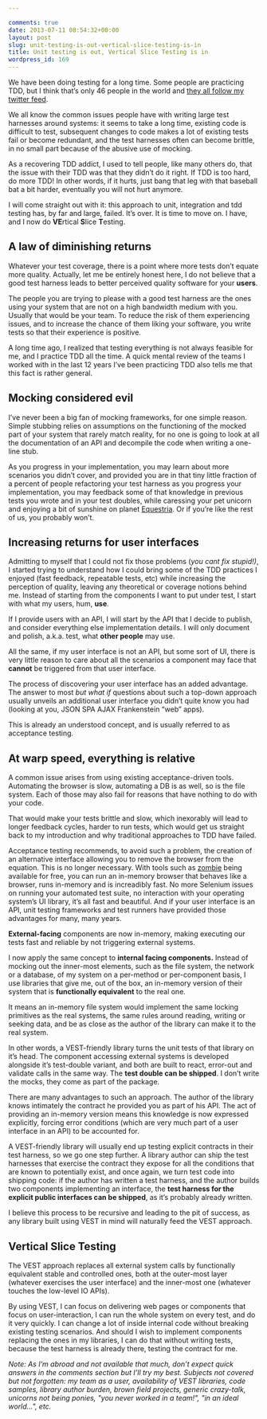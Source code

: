 ```yaml
---

comments: true
date: 2013-07-11 08:54:32+00:00
layout: post
slug: unit-testing-is-out-vertical-slice-testing-is-in
title: Unit testing is out, Vertical Slice Testing is in
wordpress_id: 169
---
```


We have been doing testing for a long time. Some people are practicing TDD, but I think that’s only 46 people in the world and [they all follow my twitter feed](http://poll.pollcode.com/pdolm_result?v).

</attention-seeking-headlines>

We all know the common issues people have with writing large test harnesses around systems: it seems to take a long time, existing code is difficult to test, subsequent changes to code makes a lot of existing tests fail or become redundant, and the test harnesses often can become brittle, in no small part because of the abusive use of mocking.

As a recovering TDD addict, I used to tell people, like many others do, that the issue with their TDD was that they didn’t do it right. If TDD is too hard, do more TDD! In other words, if it hurts, just bang that leg with that baseball bat a bit harder, eventually you will not hurt anymore.

I will come straight out with it: this approach to unit, integration and tdd testing has, by far and large, failed. It’s over. It is time to move on. I have, and I now do **VE**rtical **S**lice **T**esting.


## A law of diminishing returns


Whatever your test coverage, there is a point where more tests don’t equate more quality. Actually, let me be entirely honest here, I do not believe that a good test harness leads to better perceived quality software for your **users**.

The people you are trying to please with a good test harness are the ones using your system that are not on a high bandwidth medium with you. Usually that would be your team. To reduce the risk of them experiencing issues, and to increase the chance of them liking your software, you write tests so that their experience is positive.

A long time ago, I realized that testing everything is not always feasible for me, and I practice TDD all the time. A quick mental review of the teams I worked with in the last 12 years I’ve been practicing TDD also tells me that this fact is rather general.


## Mocking considered evil


I’ve never been a big fan of mocking frameworks, for one simple reason. Simple stubbing relies on assumptions on the functioning of the mocked part of your system that rarely match reality, for no one is going to look at all the documentation of an API and decompile the code when writing a one-line stub.

As you progress in your implementation, you may learn about more scenarios you didn’t cover, and provided you are in that tiny little fraction of a percent of people refactoring your test harness as you progress your implementation, you may feedback some of that knowledge in previous tests you wrote and in your test doubles, while caressing your pet unicorn and enjoying a bit of sunshine on planet [Equestria](http://mlp.wikia.com/wiki/Equestria). Or if you’re like the rest of us, you probably won’t.


## Increasing returns for user interfaces


Admitting to myself that I could not fix those problems (_you cant fix stupid!)_, I started trying to understand how I could bring some of the TDD practices I enjoyed (fast feedback, repeatable tests, etc) while increasing the perception of quality, leaving any theoretical or coverage notions behind me. Instead of starting from the components I want to put under test, I start with what my users, hum, **use**.

If I provide users with an API, I will start by the API that I decide to publish, and consider everything else implementation details. I will only document and polish, a.k.a. test, what **other people** may use.

All the same, if my user interface is not an API, but some sort of UI, there is very little reason to care about all the scenarios a component may face that **cannot** be triggered from that user interface.

The process of discovering your user interface has an added advantage. The answer to most _but what if_ questions about such a top-down approach usually unveils an additional user interface you didn’t quite know you had (looking at you, JSON SPA AJAX _<insert buzz word of the day>_ Frankenstein “web” apps).

This is already an understood concept, and is usually referred to as acceptance testing.


## At warp speed, everything is relative


A common issue arises from using existing acceptance-driven tools. Automating the browser is slow, automating a DB is as well, so is the file system. Each of those may also fail for reasons that have nothing to do with your code.

That would make your tests brittle and slow, which inexorably will lead to longer feedback cycles, harder to run tests, which would get us straight back to my introduction and why traditional approaches to TDD have failed.

Acceptance testing recommends, to avoid such a problem, the creation of an alternative interface allowing you to remove the browser from the equation. This is no longer necessary. With tools such as [zombie](http://zombie.labnotes.org/) being available for free, you can run an in-memory browser that behaves like a browser, runs in-memory and is increadibly fast. No more Selenium issues on running your automated test suite, no interaction with your operating system’s UI library, it’s all fast and beautiful. And if your user interface is an API, unit testing frameworks and test runners have provided those advantages for many, many years.

**External-facing** components are now in-memory, making executing our tests fast and reliable by not triggering external systems.

I now apply the same concept to **internal facing components.** Instead of mocking out the inner-most elements, such as the file system, the network or a database, of my system on a per-method or per-component basis, I use libraries that give me, out of the box, an in-memory version of their system that is **functionally equivalent** to the real one.

It means an in-memory file system would implement the same locking primitives as the real systems, the same rules around reading, writing or seeking data, and be as close as the author of the library can make it to the real system.

In other words, a VEST-friendly library turns the unit tests of that library on it’s head. The component accessing external systems is developed alongside it’s test-double variant, and both are built to react, error-out and validate calls in the same way. The **test double can be shipped**. I don’t write the mocks, they come as part of the package.

There are many advantages to such an approach. The author of the library knows intimately the contract he provided you as part of his API. The act of providing an in-memory version means this knowledge is now expressed explicitly, forcing error conditions (which are very much part of a user interface in an API) to be accounted for.

A VEST-friendly library will usually end up testing explicit contracts in their test harness, so we go one step further. A library author can ship the test harnesses that exercise the contract they expose for all the conditions that are known to potentially exist, and once again, we turn test code into shipping code: if the author has written a test harness, and the author builds two components implementing an interface, the **test harness for the explicit public interfaces can be shipped**, as it’s probably already written.

I believe this process to be recursive and leading to the pit of success, as any library built using VEST in mind will naturally feed the VEST approach.


## Vertical Slice Testing


The VEST approach replaces all external system calls by functionally equivalent stable and controlled ones, both at the outer-most layer (whatever exercises the user interface) and the inner-most one (whatever touches the low-level IO APIs).

By using VEST, I can focus on delivering web pages or components that focus on user-interaction, I can run the whole system on every test, and do it very quickly. I can change a lot of inside internal code without breaking existing testing scenarios. And should I wish to implement components replacing the ones in my libraries, I can do that without writing tests, because the test harness is already there, testing the contract for me.

_Note: As I’m abroad and not available that much, don’t expect quick answers in the comments section but I’ll try my best. Subjects not covered but not forgotten: my team as a user, availability of VEST libraries, code samples, library author burden, brown field projects, generic crazy-talk, unicorns not being ponies, "you never worked in a team!", "in an ideal world...", etc._
